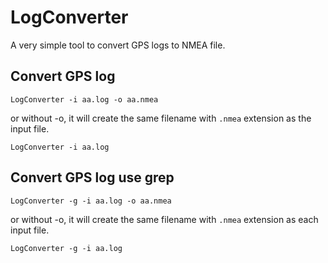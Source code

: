 # LogConverter

A very simple tool to convert GPS logs to NMEA file. 


## Convert GPS log
```
LogConverter -i aa.log -o aa.nmea
```
or without -o, it will create the same filename with `.nmea` extension as the input file.

```
LogConverter -i aa.log
```

## Convert GPS log use grep
```
LogConverter -g -i aa.log -o aa.nmea
```
or without -o, it will create the same filename with `.nmea` extension as each input file.

```
LogConverter -g -i aa.log
```
